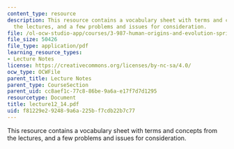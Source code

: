```yaml
---
content_type: resource
description: This resource contains a vocabulary sheet with terms and concepts from
  the lectures, and a few problems and issues for consideration.
file: /ol-ocw-studio-app/courses/3-987-human-origins-and-evolution-spring-2006/f81229e292489a6a225bf7cdb22b7c77_lecture12_14.pdf
file_size: 50426
file_type: application/pdf
learning_resource_types:
- Lecture Notes
license: https://creativecommons.org/licenses/by-nc-sa/4.0/
ocw_type: OCWFile
parent_title: Lecture Notes
parent_type: CourseSection
parent_uid: cc8aef1c-77c8-86be-9a6a-e17f7d7d1295
resourcetype: Document
title: lecture12_14.pdf
uid: f81229e2-9248-9a6a-225b-f7cdb22b7c77
---
```

This resource contains a vocabulary sheet with terms and concepts from the lectures, and a few problems and issues for consideration.